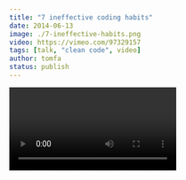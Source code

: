 ```yaml
---
title: "7 ineffective coding habits"
date: 2014-06-13
image: ./7-ineffective-habits.png
video: https://vimeo.com/97329157
tags: [talk, "clean code", video]
author: tomfa
status: publish
---
```


<Video url="https://player.vimeo.com/video/97329157"  />

_This post is my TLDR of the video above - [Seven Ineffective Coding Habits of Many Programmers by Kevlin Henney](https://vimeo.com/97329157)_

1\. We clutter our code (with comments)
---------------------------------------

Comments are ignored by the compiler. They are also ignored by programmers. So who's the audience? Reading comments is like a sign of defeat, so it might be useful if your code is uncomprehensable in the first place. But then, if you can't express yourself clearly in code, why do you think you're able to do so with words?

> A common fallacy is to assume authors of incomprehensible code will somehow be able to express themselves lucidly and clearly in comments.

2. We write off the line
------------------------

**Your code shouldn't be longer than 80 lines.** 

Don't make people scroll horizontally to read your stuff (or even worse, not recognize that there's hidden code off the screen). Have you not thought about this those times where you show code on a projector? Or that a programmer with a large screen might only want to use half of his screen for your code, and the other half for something else?. Come on. Be nice.

3\. Parameters are placed all over the place
--------------------------------------------

**Gather your parameters on the screen.** 

Don't do

```java
public void method(int firstArg,
    int secondArg)

// or

public void method(int firstArg,
                   int secondArg)
```

This will make a screen of methods messy. Chunks of relevant code will be placed on many different indentations in your code, and make it heavy to read. Instead, do

```java
public void method(
    int firstArg, int secondArg)
```

or if it doesn't fit on one line:

```java
public void method(
    int firstArg,
    int secondArg)
```

This way, all arguments in all methods start on the same indentation. Easy!

4\. We don't abstract enough.
-----------------------------

Use your words, your classes, your abstractions. Don't do Strings, Lists and integers all over the place. Don't overdo generic words like ManagerProxyFactory or ProcessObjectService. Instead, think about how you can communicate the meaning of the objects in the domain. Kevlin pulls up a wordcloud of the words used most frequently in a codebase (about 38-minute mark in the video): The most common words should tell you something about what the codebase is about. The domain. A bad example shows List, Integer, String and such basic structures as the most common words. The better example has PrintingDevice, Paper, Picture. This makes the code less readable, because such generic variables can represent so many different things.

5\. We make complex methods with many parameters
------------------------------------------------

326\. That's the largest amount of parameters Kevlin says he has seen in a method. With such advanced methods, they're almost impossible to use, or even understand. Simplify access to the method by minimizing the amount of parameters. And try to avoid booleans, OK? `MethodName(true, false)` is just silly.

> Yesterday I finished the new user registration schema. Having no notable problems. Today, I'll call a method...
> 
> – Sad developer during the daily standup

6\. We do lousy encapsulation
-----------------------------

Encapsulation isn't achieved by making getters and setters. Do you want to restrict access to inner variables, you have not done that. In the example of a RecentlyUsedList class with an inner, private List with a getter, you can still make duplicates through calling recentlist.getList().Add("Hi") twice. (and duplicates is not allowed in LRU-lists.) Think about what restrictions is necessary. Use your brain. It's there for a reason.

> When it's not necessary to change, it's necessary not to change.

7\. Testing should be a reflection of your functions
----------------------------------------------------

The most common way of doing testing is making a test function for each function in the code. This makes for a testing that's often incomplete and also hard to read. If LRU-list had test functions

```
LRU
    ensureAdd()
    ensureInit()
    ensureCount()
```

This doesn't make you comfortable that your code works. It -might- make you comfortable that your following company directives about writing tests, but it really shouldn't make you comfortable that your code works as it's suppose to. Instead, write your test-code in an expressive way. So for the LRU-class, you could do:

```
EmptyLRU
    doesntHaveAnyItems()

FilledLRU
    remainsUnchangedWhenHeadIsAdded()
    movesHeadWhenAnExistingItemIsAdded()
```

